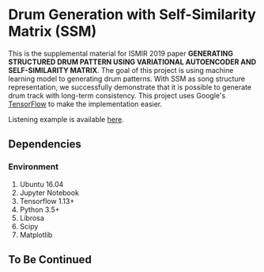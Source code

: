 Drum Generation with Self-Similarity Matrix (SSM)
==================

This is the supplemental material for ISMIR 2019 paper **GENERATING STRUCTURED DRUM PATTERN USING VARIATIONAL AUTOENCODER AND SELF-SIMILARITY MATRIX**. The goal of this project is using machine learning model to generating drum patterns.
With SSM as song structure representation, we successfully demonstrate that it is possible to generate drum track with long-term consistency. This project uses Google's [TensorFlow](https://www.tensorflow.org/ "link") to make the implementation easier.

Listening example is available [here](https://sma1033.github.io/drum_generation_with_ssm/ "link").


## Dependencies
### Environment
1. Ubuntu 16.04
2. Jupyter Notebook
3. Tensorflow 1.13+
4. Python 3.5+  
5. Librosa
6. Scipy
7. Matplotlib

## To Be Continued